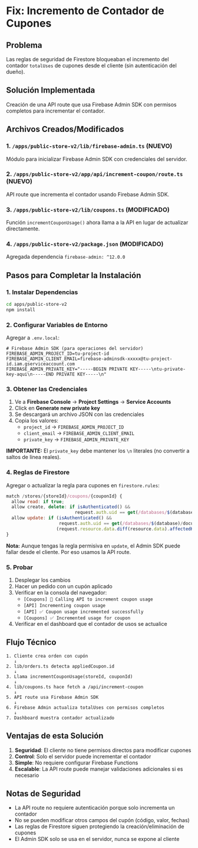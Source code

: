 # Fix: Incremento de Contador de Cupones

## Problema
Las reglas de seguridad de Firestore bloqueaban el incremento del contador `totalUses` de cupones desde el cliente (sin autenticación del dueño).

## Solución Implementada
Creación de una API route que usa Firebase Admin SDK con permisos completos para incrementar el contador.

## Archivos Creados/Modificados

### 1. `/apps/public-store-v2/lib/firebase-admin.ts` (NUEVO)
Módulo para inicializar Firebase Admin SDK con credenciales del servidor.

### 2. `/apps/public-store-v2/app/api/increment-coupon/route.ts` (NUEVO)
API route que incrementa el contador usando Firebase Admin SDK.

### 3. `/apps/public-store-v2/lib/coupons.ts` (MODIFICADO)
Función `incrementCouponUsage()` ahora llama a la API en lugar de actualizar directamente.

### 4. `/apps/public-store-v2/package.json` (MODIFICADO)
Agregada dependencia `firebase-admin: ^12.0.0`

## Pasos para Completar la Instalación

### 1. Instalar Dependencias
```bash
cd apps/public-store-v2
npm install
```

### 2. Configurar Variables de Entorno
Agregar a `.env.local`:

```env
# Firebase Admin SDK (para operaciones del servidor)
FIREBASE_ADMIN_PROJECT_ID=tu-project-id
FIREBASE_ADMIN_CLIENT_EMAIL=firebase-adminsdk-xxxxx@tu-project-id.iam.gserviceaccount.com
FIREBASE_ADMIN_PRIVATE_KEY="-----BEGIN PRIVATE KEY-----\ntu-private-key-aqui\n-----END PRIVATE KEY-----\n"
```

### 3. Obtener las Credenciales

1. Ve a **Firebase Console** → **Project Settings** → **Service Accounts**
2. Click en **Generate new private key**
3. Se descargará un archivo JSON con las credenciales
4. Copia los valores:
   - `project_id` → `FIREBASE_ADMIN_PROJECT_ID`
   - `client_email` → `FIREBASE_ADMIN_CLIENT_EMAIL`
   - `private_key` → `FIREBASE_ADMIN_PRIVATE_KEY`

**IMPORTANTE:** El `private_key` debe mantener los `\n` literales (no convertir a saltos de línea reales).

### 4. Reglas de Firestore
Agregar o actualizar la regla para cupones en `firestore.rules`:

```javascript
match /stores/{storeId}/coupons/{couponId} {
  allow read: if true;
  allow create, delete: if isAuthenticated() &&
                          request.auth.uid == get(/databases/$(database)/documents/stores/$(storeId)).data.ownerId;
  allow update: if (isAuthenticated() &&
                    request.auth.uid == get(/databases/$(database)/documents/stores/$(storeId)).data.ownerId) ||
                   (request.resource.data.diff(resource.data).affectedKeys().hasOnly(['totalUses', 'updatedAt']));
}
```

**Nota:** Aunque tengas la regla permisiva en `update`, el Admin SDK puede fallar desde el cliente. Por eso usamos la API route.

### 5. Probar
1. Desplegar los cambios
2. Hacer un pedido con un cupón aplicado
3. Verificar en la consola del navegador:
   - `[Coupons] 🔄 Calling API to increment coupon usage`
   - `[API] Incrementing coupon usage`
   - `[API] ✅ Coupon usage incremented successfully`
   - `[Coupons] ✅ Incremented usage for coupon`
4. Verificar en el dashboard que el contador de usos se actualice

## Flujo Técnico

```
1. Cliente crea orden con cupón
   ↓
2. lib/orders.ts detecta appliedCoupon.id
   ↓
3. Llama incrementCouponUsage(storeId, couponId)
   ↓
4. lib/coupons.ts hace fetch a /api/increment-coupon
   ↓
5. API route usa Firebase Admin SDK
   ↓
6. Firebase Admin actualiza totalUses con permisos completos
   ↓
7. Dashboard muestra contador actualizado
```

## Ventajas de esta Solución

1. **Seguridad**: El cliente no tiene permisos directos para modificar cupones
2. **Control**: Solo el servidor puede incrementar el contador
3. **Simple**: No requiere configurar Firebase Functions
4. **Escalable**: La API route puede manejar validaciones adicionales si es necesario

## Notas de Seguridad

- La API route no requiere autenticación porque solo incrementa un contador
- No se pueden modificar otros campos del cupón (código, valor, fechas)
- Las reglas de Firestore siguen protegiendo la creación/eliminación de cupones
- El Admin SDK solo se usa en el servidor, nunca se expone al cliente